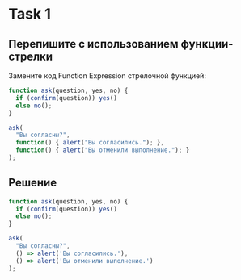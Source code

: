 # Task 1
## Перепишите с использованием функции-стрелки
Замените код Function Expression стрелочной функцией:
```js
function ask(question, yes, no) {
  if (confirm(question)) yes()
  else no();
}

ask(
  "Вы согласны?",
  function() { alert("Вы согласились."); },
  function() { alert("Вы отменили выполнение."); }
);
```
## Решение
```js
function ask(question, yes, no) {
  if (confirm(question)) yes()
  else no();
}

ask(
  "Вы согласны?",
  () => alert('Вы согласились.'),
  () => alert('Вы отменили выполнение.')
);
```